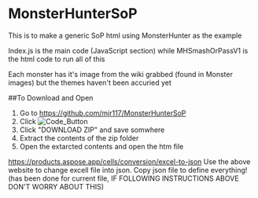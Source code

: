 # MonsterHunterSoP
This is to make a generic SoP html using MonsterHunter as the example

Index.js is the main code (JavaScript section) while MHSmashOrPassV1 is the html code to run all of this

Each monster has it's image from the wiki grabbed (found in  Monster images) but the themes haven't been accuried yet

##To Download and Open
1. Go to https://github.com/mjr117/MonsterHunterSoP
2. Click ![Code_Button](https://user-images.githubusercontent.com/64277468/210887250-fdba73c1-d31b-4fb1-9d21-4b6e0c23a0df.PNG)
3. Click "DOWNLOAD ZIP" and save somwhere
4. Extract the contents of the zip folder
5. Open the extarcted contents and open the htm file


https://products.aspose.app/cells/conversion/excel-to-json
Use the above website to change excell file into json. Copy json file to define everything! (has been done for current file, IF FOLLOWING INSTRUCTIONS ABOVE DON'T WORRY ABOUT THIS)
